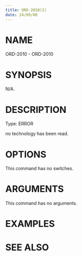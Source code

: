 ```yaml
---
title: ORD-2010(2)
date: 24/09/08
---
```


# NAME

ORD-2010 - ORD-2010

# SYNOPSIS

N/A.

# DESCRIPTION

Type: ERROR

no technology has been read.

# OPTIONS

This command has no switches.

# ARGUMENTS

This command has no arguments.

# EXAMPLES

# SEE ALSO
